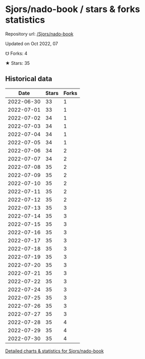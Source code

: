 # Sjors/nado-book / stars & forks statistics

Repository url: [/Sjors/nado-book](https://github.com/Sjors/nado-book)

Updated on Oct 2022, 07

☋ Forks: 4

★ Stars: 35

## Historical data
| Date | Stars | Forks |
|------|-------|-------|
| 2022-06-30 | 33 | 1 | 
| 2022-07-01 | 33 | 1 | 
| 2022-07-02 | 34 | 1 | 
| 2022-07-03 | 34 | 1 | 
| 2022-07-04 | 34 | 1 | 
| 2022-07-05 | 34 | 1 | 
| 2022-07-06 | 34 | 2 | 
| 2022-07-07 | 34 | 2 | 
| 2022-07-08 | 35 | 2 | 
| 2022-07-09 | 35 | 2 | 
| 2022-07-10 | 35 | 2 | 
| 2022-07-11 | 35 | 2 | 
| 2022-07-12 | 35 | 2 | 
| 2022-07-13 | 35 | 3 | 
| 2022-07-14 | 35 | 3 | 
| 2022-07-15 | 35 | 3 | 
| 2022-07-16 | 35 | 3 | 
| 2022-07-17 | 35 | 3 | 
| 2022-07-18 | 35 | 3 | 
| 2022-07-19 | 35 | 3 | 
| 2022-07-20 | 35 | 3 | 
| 2022-07-21 | 35 | 3 | 
| 2022-07-22 | 35 | 3 | 
| 2022-07-24 | 35 | 3 | 
| 2022-07-25 | 35 | 3 | 
| 2022-07-26 | 35 | 3 | 
| 2022-07-27 | 35 | 3 | 
| 2022-07-28 | 35 | 4 | 
| 2022-07-29 | 35 | 4 | 
| 2022-07-30 | 35 | 4 | 


[Detailed charts & statistics for Sjors/nado-book](https://reviewgithub.com/rep/Sjors/nado-book)
